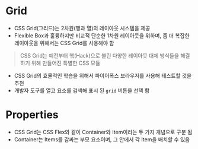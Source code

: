 # Grid

- CSS Grid(그리드)는 2차원(행과 열)의 레이아웃 시스템을 제공
- Flexible Box과 훌륭하지만 비교적 단순한 1차원 레이아웃을 위하며, 좀 더 복잡한 레이아웃을 위해서는 CSS Grid를 사용해야 함

> CSS Grid는 예전부터 핵(Hack)으로 불린 다양한 레이아웃 대체 방식들을 해결하기 위해 만들어진 특별한 CSS 모듈

- CSS Grid의 효율적인 학습을 위해서 파이어폭스 브라우저를 사용해 테스트할 것을 추천
- 개발자 도구를 열고 요소를 검색해 표시 된 `grid` 버튼을 선택 함

# Properties

- CSS Grid는 CSS Flex와 같이 Container와 Item이라는 두 가지 개념으로 구분 됨
- Container는 Items를 감싸는 부모 요소이며, 그 안에서 각 Item을 배치할 수 있음
